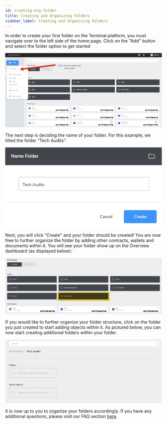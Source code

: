 ```yaml
---
id: creating-org-folder
title: Creating and Organizing Folders
sidebar_label: Creating and Organizing Folders
---
```


In order to create your first folder on the Terminal platform, you must navigate over to the left side of the home page. Click on the "Add" button and select the folder option to get started

![login](assets/images/intro/introd1.png)

The next step is deciding the name of your folder. For this example, we titled the folder “Tech Audits”.

![login](assets/images/intro/introd2.png)

Next, you will click “Create” and your folder should be created! You are now free to further organize the folder by adding other contracts, wallets and documents within it. You will see your folder show up on the Overview dashboard (as displayed below): 

![login](assets/images/intro/introd3.png)

If you would like to further organize your folder structure, click on the folder you just created to start adding objects within it. As pictured below, you can now start creating additional folders within your folder. 

![login](assets/images/intro/introd4.png)

It is now up to you to organize your folders accordingly. If you have any additional questions, please visit our FAQ section [here](http://secureblocks.io/). 